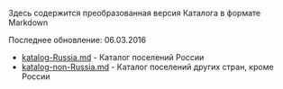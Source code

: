 Здесь содержится преобразованная версия Каталога в формате Markdown

Последнее обновление: 06.03.2016

* [katalog-Russia.md](https://github.com/dimitrius-brest/katalog-poseleniy-RP/blob/master/katalog-md/katalog-Russia.md) - Каталог поселений России
* [katalog-non-Russia.md](https://github.com/dimitrius-brest/katalog-poseleniy-RP/blob/master/katalog-md/katalog-non-Russia.md) - Каталог поселений других стран, кроме России
